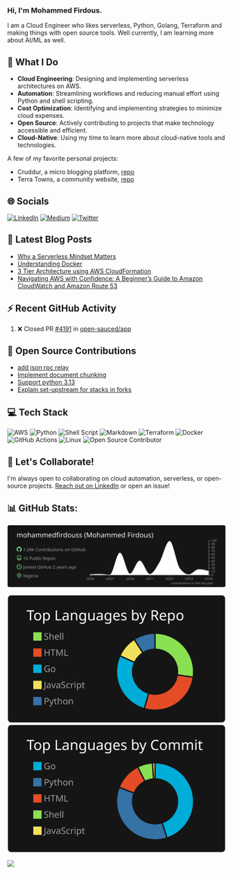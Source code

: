 ### Hi, I'm Mohammed Firdous. 

I am a Cloud Engineer who likes serverless, Python, Golang, Terraform and making things with open source tools. Well currently, I am learning more about AI/ML as well.

## 🚀 What I Do

- **Cloud Engineering**: Designing and implementing serverless architectures on AWS.
- **Automation**: Streamlining workflows and reducing manual effort using Python and shell scripting.
- **Cost Optimization**: Identifying and implementing strategies to minimize cloud expenses.
- **Open Source**: Actively contributing to projects that make technology accessible and efficient.
- **Cloud-Native**: Using my time to learn more about cloud-native tools and technologies.

A few of my favorite personal projects:
- Cruddur, a micro blogging platform, [repo](https://github.com/mohammedfirdouss/aws-bootcamp-cruddur-2023)
- Terra Towns, a community website, [repo](https://github.com/mohammedfirdouss/terraform-beginner-bootcamp-2023)

## 🌐 Socials
[![LinkedIn](https://img.shields.io/badge/LinkedIn-%230077B5.svg?logo=linkedin&logoColor=white)](https://www.linkedin.com/in/mohammedfirdousaraoye) [![Medium](https://img.shields.io/badge/Medium-12100E?logo=medium&logoColor=white)](https://medium.com/@mohammedfirdousaraoye) [![Twitter](https://img.shields.io/badge/Twitter-%231DA1F2.svg?logo=Twitter&logoColor=white)](https://twitter.com/iamfirdouss) 



## 📕 Latest Blog Posts
<!-- BLOG-POST-LIST:START -->
- [Why a Serverless Mindset Matters](https://medium.com/@mohammedfirdousaraoye/why-a-serverless-mindset-matters-a0103642631a?source=rss-19706121782c------2)
- [Understanding Docker](https://medium.com/@mohammedfirdousaraoye/understanding-docker-fdfc1edf3bbd?source=rss-19706121782c------2)
- [3 Tier Architecture using AWS CloudFormation](https://medium.com/@mohammedfirdousaraoye/3-tier-architecture-using-aws-cloudformation-419044db9587?source=rss-19706121782c------2)
- [Navigating AWS with Confidence: A Beginner’s Guide to Amazon CloudWatch and Amazon Route 53](https://medium.com/@mohammedfirdousaraoye/navigating-aws-with-confidence-a-beginners-guide-to-amazon-cloudwatch-and-amazon-route-53-38e1225cf0f0?source=rss-19706121782c------2)
<!-- BLOG-POST-LIST:END -->


## ⚡ Recent GitHub Activity
<!--START_SECTION:activity-->
1. ❌ Closed PR [#4191](https://github.com/open-sauced/app/pull/4191) in [open-sauced/app](https://github.com/open-sauced/app)
<!--END_SECTION:activity-->


## 🚀 Open Source Contributions
- [add json rpc relay](https://github.com/OpenElements/hedera-solo-action/pull/8)
- [Implement document chunking](https://github.com/mlsanigeria/speak-to-docs/pull/31)
- [Support python 3.13](https://github.com/collective/icalendar/pull/729)
- [Explain set-upstream for stacks in forks](https://gitlab.com/gitlab-org/cli/-/merge_requests/1723)

## 💻 Tech Stack
![AWS](https://img.shields.io/badge/AWS-%23FF9900.svg?style=for-the-badge&logo=amazon-aws&logoColor=white) 
![Python](https://img.shields.io/badge/python-3670A0?style=for-the-badge&logo=python&logoColor=ffdd54) 
![Shell Script](https://img.shields.io/badge/shell_script-%23121011.svg?style=for-the-badge&logo=gnu-bash&logoColor=white) 
![Markdown](https://img.shields.io/badge/markdown-%23000000.svg?style=for-the-badge&logo=markdown&logoColor=white) 
![Terraform](https://img.shields.io/badge/terraform-%235835CC.svg?style=for-the-badge&logo=terraform&logoColor=white) 
![Docker](https://img.shields.io/badge/docker-%230db7ed.svg?style=for-the-badge&logo=docker&logoColor=white) 
![GitHub Actions](https://img.shields.io/badge/GitHub_Actions-%232671E5.svg?style=for-the-badge&logo=github-actions&logoColor=white) 
![Linux](https://img.shields.io/badge/Linux-FCC624?style=for-the-badge&logo=linux&logoColor=black) 
![Open Source Contributor](https://img.shields.io/badge/Open_Source_Contributor-%23000000.svg?style=for-the-badge&logo=open-source-initiative&logoColor=white)


## 🤝 Let's Collaborate!
I'm always open to collaborating on cloud automation, serverless, or open-source projects. [Reach out on LinkedIn](https://www.linkedin.com/in/mohammedfirdousaraoye) or open an issue!

## 📊 GitHub Stats:

[![](https://raw.githubusercontent.com/mohammedfirdouss/mohammedfirdouss/main/profile-summary-card-output/dark/0-profile-details.svg)](https://github.com/vn7n24fzkq/github-profile-summary-cards)

[![](https://raw.githubusercontent.com/mohammedfirdouss/mohammedfirdouss/main/profile-summary-card-output/dark/1-repos-per-language.svg)](https://github.com/vn7n24fzkq/github-profile-summary-cards) 
[![](https://raw.githubusercontent.com/mohammedfirdouss/mohammedfirdouss/main/profile-summary-card-output/dark/2-most-commit-language.svg)](https://github.com/vn7n24fzkq/github-profile-summary-cards)

![](https://github-readme-streak-stats.herokuapp.com/?user=mohammedfirdouss&theme=dark&hide_border=false)<br/>

